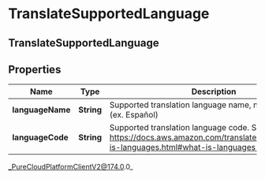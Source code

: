 # TranslateSupportedLanguage

## TranslateSupportedLanguage

## Properties

|Name | Type | Description | Notes|
|------------ | ------------- | ------------- | -------------|
| **languageName** | **String** | Supported translation language name, natively spelled (ex. Español) | |
| **languageCode** | **String** | Supported translation language code. See - https://docs.aws.amazon.com/translate/latest/dg/what-is-languages.html#what-is-languages-supported | |



_PureCloudPlatformClientV2@174.0.0_
